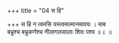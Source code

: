 +++
title = "04 स हि"

+++
स हि न त्वमसि यस्त्वमात्मानमावयः । माब  
बभ्रुश्च बभ्रुकर्णश्च नीलागलसालाः शिवः पश्य ॥ ८ ॥